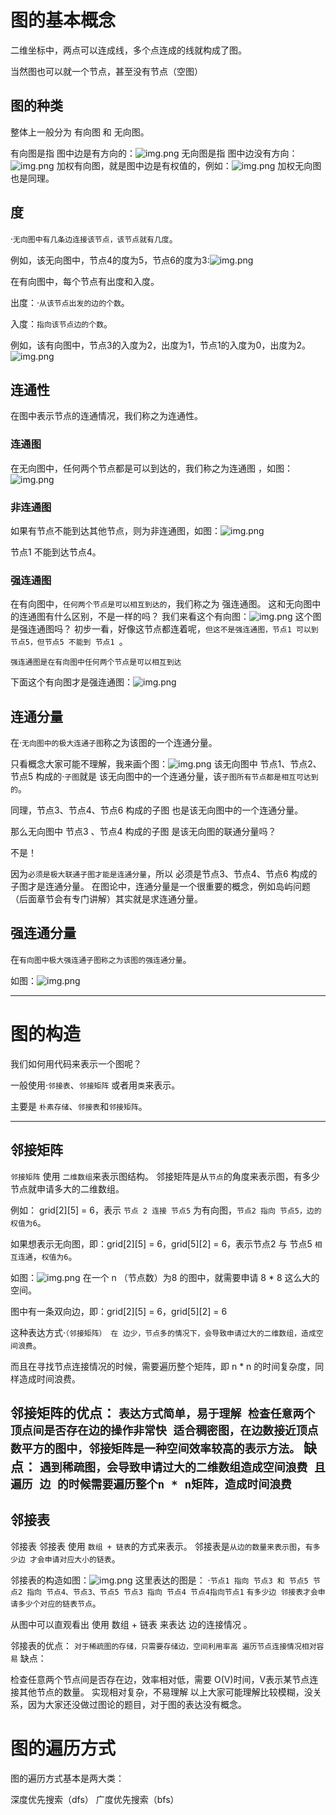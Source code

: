 # 图的基本概念
二维坐标中，两点可以连成线，多个点连成的线就构成了图。

当然图也可以就一个节点，甚至没有节点（空图）

## 图的种类
整体上一般分为 有向图 和 无向图。

有向图是指 图中边是有方向的：![img.png](有向图.png)
无向图是指 图中边没有方向：![img.png](无向图.png)
加权有向图，就是图中边是有权值的，例如：![img.png](加权有向图.png)
加权无向图也是同理。

## 度
·`无向图中有几条边连接该节点，该节点就有几度`。

例如，该无向图中，节点4的度为5，节点6的度为3:![img.png](度.png)

在有向图中，每个节点有出度和入度。

出度：·`从该节点出发的边的个数`。

入度：`指向该节点边的个数`。

例如，该有向图中，节点3的入度为2，出度为1，节点1的入度为0，出度为2。
![img.png](出入度.png)


## 连通性
在图中表示节点的连通情况，我们称之为连通性。

### 连通图
在无向图中，任何两个节点都是可以到达的，我们称之为连通图 ，如图：![img.png](连通图.png)

### 非连通图
如果有节点不能到达其他节点，则为非连通图，如图：![img.png](非连通图.png)

节点1 不能到达节点4。

### 强连通图
在有向图中，`任何两个节点是可以相互到达的`，我们称之为 强连通图。
这和无向图中的连通图有什么区别，不是一样的吗？
我们来看这个有向图：![img.png](是强联通图吗.png)
这个图是强连通图吗？
初步一看，好像这节点都连着呢，`但这不是强连通图，节点1 可以到节点5，但节点5 不能到 节点1 `。

`强连通图是在有向图中任何两个节点是可以相互到达`

下面这个有向图才是强连通图：![img.png](这才是强连通图.png)

## 连通分量
在·`无向图中的极大连通子图`称之为该图的一个连通分量。

只看概念大家可能不理解，我来画个图：![img.png](连通分量.png)
该无向图中 节点1、节点2、节点5 构成的·`子图`就是 该无向图中的一个连通分量，该`子图所有节点都是相互可达到的`。

同理，节点3、节点4、节点6 构成的子图 也是该无向图中的一个连通分量。

那么无向图中 节点3 、节点4 构成的子图 是该无向图的联通分量吗？

不是！

因为`必须是极大联通子图才能是连通分量`，所以 必须是节点3、节点4、节点6 构成的子图才是连通分量。
在图论中，连通分量是一个很重要的概念，例如岛屿问题（后面章节会有专门讲解）其实就是求连通分量。

## 强连通分量
在`有向图中极大强连通子图称之为该图的强连通分量`。

如图：![img.png](强连通分量.png)

----
# 图的构造
我们如何用代码来表示一个图呢？

一般使用·`邻接表`、`邻接矩阵` 或者用`类`来表示。

主要是 `朴素存储`、`邻接表`和`邻接矩阵`。

---
## 邻接矩阵
`邻接矩阵` 使用 `二维数组`来表示图结构。 邻接矩阵是从`节点`的角度来表示图，有多少节点就申请多大的二维数组。

例如： grid[2][5] = 6，表示 `节点 2 连接 节点5` 为有向图，`节点2 指向 节点5，边的权值为6`。

如果想表示无向图，即：grid[2][5] = 6，grid[5][2] = 6，表示节点2 与 节点5 `相互连通`，`权值为6`。

如图：![img.png](邻接矩阵表示图.png)
在一个 n （节点数）为8 的图中，就需要申请 8 * 8 这么大的空间。

图中有一条双向边，即：grid[2][5] = 6，grid[5][2] = 6

这种表达方式·`（邻接矩阵） 在 边少，节点多的情况下，会导致申请过大的二维数组，造成空间浪费`。

而且在寻找节点连接情况的时候，需要遍历整个矩阵，即 n * n 的时间复杂度，同样造成时间浪费。

邻接矩阵的优点：
`
表达方式简单，易于理解
检查任意两个顶点间是否存在边的操作非常快
适合稠密图，在边数接近顶点数平方的图中，邻接矩阵是一种空间效率较高的表示方法。
`
缺点：
`
遇到稀疏图，会导致申请过大的二维数组造成空间浪费 且遍历 边 的时候需要遍历整个n * n矩阵，造成时间浪费
`
----
## 邻接表
邻接表
邻接表 使用 `数组 + 链表`的方式来表示。 邻接表是`从边的数量来表示图`，`有多少边 才会申请对应大小的链表`。

邻接表的构造如图：![img.png](临街表表示图.png)
这里表达的图是：
·`
节点1 指向 节点3 和 节点5
节点2 指向 节点4、节点3、节点5
节点3 指向 节点4
节点4指向节点1
`
`有多少边 邻接表才会申请多少个对应的链表节点`。

从图中可以直观看出 使用 数组 + 链表 来表达 边的连接情况 。

邻接表的优点：
`
对于稀疏图的存储，只需要存储边，空间利用率高
遍历节点连接情况相对容易
`
缺点：

检查任意两个节点间是否存在边，效率相对低，需要 O(V)时间，V表示某节点连接其他节点的数量。
实现相对复杂，不易理解
以上大家可能理解比较模糊，没关系，因为大家还没做过图论的题目，对于图的表达没有概念。


# 图的遍历方式
图的遍历方式基本是两大类：

深度优先搜索（dfs）
广度优先搜索（bfs）



















